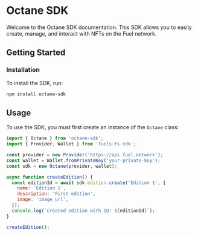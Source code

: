 # Octane SDK

Welcome to the Octane SDK documentation. This SDK allows you to easily create, manage, and interact with NFTs on the Fuel network.

## Getting Started

### Installation

To install the SDK, run:

```bash
npm install octane-sdk
```

## Usage

To use the SDK, you must first create an instance of the `Octane` class:

```javascript
import { Octane } from 'octane-sdk';
import { Provider, Wallet } from 'fuels-ts-sdk';

const provider = new Provider('https://api.fuel.network');
const wallet = Wallet.fromPrivateKey('your-private-key');
const sdk = new Octane(provider, wallet);

async function createEdition() {
  const editionId = await sdk.edition.create('Edition 1', {
    name: 'Edition 1',
    description: 'First edition',
    image: 'image_url',
  });
  console.log(`Created edition with ID: ${editionId}`);
}

createEdition();
```